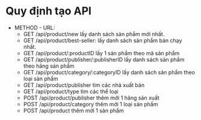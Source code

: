 # Quy định tạo API

* METHOD - URL:
    * GET  /api/product/new                      lấy danh sách sản phẩm mới nhất.
    * GET  /api/product/best-seller:             lấy danh sách sản phẩm bán chạy nhất.
    * GET  /api/product/:productID               lấy 1 sản phẩm theo mã sản phẩm
    * GET  /api/product/publisher/:publisherID       lấy danh sách sản phẩm theo hãng sản phẩm
    * GET  /api/product/category/:categoryID     lấy danh sách sản phẩm theo loại sản phẩm
    * GET  /api/product/publisher                   tìm các nhà xuất bản
    * GET  /api/product/type                    tìm các thể loại
    * POST /api/product/publisher                  thêm mới 1 hãng sản xuất
    * POST /api/product/category                 thêm mới 1 loại sản phẩm
    * POST /api/product                          thêm mới 1 sản phẩm